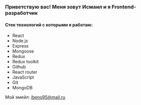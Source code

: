 ### Приветствую вас! Меня зовут Исмаил и я Frontend-разработчик

#### Стек технологий с которыми я работаю:
- React
- Node.js
- Express
- Mongoose
- Redux
- Redux toolkit
- Github
- React router
- JavaScript
- Git
- MongoDB


Мой эмейл: ibeno95@mail.ru
